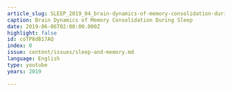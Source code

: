 ```yaml
---
article_slug: SLEEP_2019_04_brain-dynamics-of-memory-consolidation-during-sleep
caption: Brain Dynamics of Memory Consolidation During Sleep
date: 2019-06-06T02:00:00.000Z
highlight: false
id: coTP8dB17AQ
index: 0
issue: content/issues/sleep-and-memory.md
language: English
type: youtube
years: 2019

---
```

